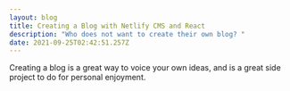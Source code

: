 ```yaml
---
layout: blog
title: Creating a Blog with Netlify CMS and React
description: "Who does not want to create their own blog? "
date: 2021-09-25T02:42:51.257Z
---
```

Creating a blog is a great way to voice your own ideas, and is a great side project to do for personal enjoyment.